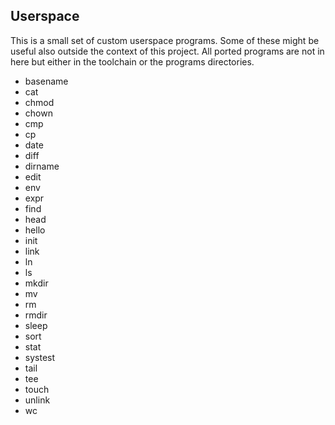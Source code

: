 
## Userspace

This is a small set of custom userspace programs. Some of these might be useful also outside the
context of this project.
All ported programs are not in here but either in the toolchain or the programs directories.

* basename
* cat
* chmod
* chown
* cmp
* cp
* date
* diff
* dirname
* edit
* env
* expr
* find
* head
* hello
* init
* link
* ln
* ls
* mkdir
* mv
* rm
* rmdir
* sleep
* sort
* stat
* systest
* tail
* tee
* touch
* unlink
* wc

